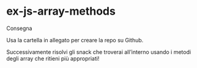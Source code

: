 # ex-js-array-methods
Consegna

Usa la cartella in allegato per creare la repo su Github.

Successivamente risolvi gli snack che troverai all’interno usando i metodi degli array che ritieni più appropriati!
